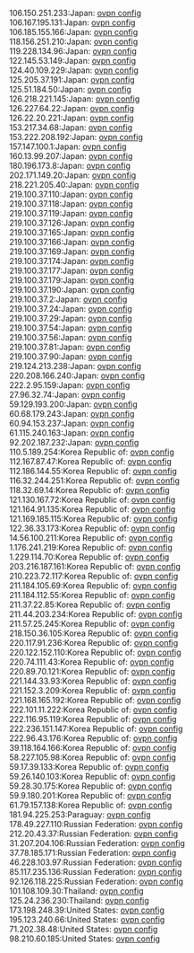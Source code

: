 106.150.251.233:Japan: [ovpn config](vpn/106_150_251_233.ovpn)  
106.167.195.131:Japan: [ovpn config](vpn/106_167_195_131.ovpn)  
106.185.155.166:Japan: [ovpn config](vpn/106_185_155_166.ovpn)  
118.156.251.210:Japan: [ovpn config](vpn/118_156_251_210.ovpn)  
119.228.134.96:Japan: [ovpn config](vpn/119_228_134_96.ovpn)  
122.145.53.149:Japan: [ovpn config](vpn/122_145_53_149.ovpn)  
124.40.109.229:Japan: [ovpn config](vpn/124_40_109_229.ovpn)  
125.205.37.191:Japan: [ovpn config](vpn/125_205_37_191.ovpn)  
125.51.184.50:Japan: [ovpn config](vpn/125_51_184_50.ovpn)  
126.218.221.145:Japan: [ovpn config](vpn/126_218_221_145.ovpn)  
126.227.64.22:Japan: [ovpn config](vpn/126_227_64_22.ovpn)  
126.22.20.221:Japan: [ovpn config](vpn/126_22_20_221.ovpn)  
153.217.34.68:Japan: [ovpn config](vpn/153_217_34_68.ovpn)  
153.222.208.192:Japan: [ovpn config](vpn/153_222_208_192.ovpn)  
157.147.100.1:Japan: [ovpn config](vpn/157_147_100_1.ovpn)  
160.13.99.207:Japan: [ovpn config](vpn/160_13_99_207.ovpn)  
180.196.173.8:Japan: [ovpn config](vpn/180_196_173_8.ovpn)  
202.171.149.20:Japan: [ovpn config](vpn/202_171_149_20.ovpn)  
218.221.205.40:Japan: [ovpn config](vpn/218_221_205_40.ovpn)  
219.100.37.110:Japan: [ovpn config](vpn/219_100_37_110.ovpn)  
219.100.37.118:Japan: [ovpn config](vpn/219_100_37_118.ovpn)  
219.100.37.119:Japan: [ovpn config](vpn/219_100_37_119.ovpn)  
219.100.37.126:Japan: [ovpn config](vpn/219_100_37_126.ovpn)  
219.100.37.165:Japan: [ovpn config](vpn/219_100_37_165.ovpn)  
219.100.37.166:Japan: [ovpn config](vpn/219_100_37_166.ovpn)  
219.100.37.169:Japan: [ovpn config](vpn/219_100_37_169.ovpn)  
219.100.37.174:Japan: [ovpn config](vpn/219_100_37_174.ovpn)  
219.100.37.177:Japan: [ovpn config](vpn/219_100_37_177.ovpn)  
219.100.37.179:Japan: [ovpn config](vpn/219_100_37_179.ovpn)  
219.100.37.190:Japan: [ovpn config](vpn/219_100_37_190.ovpn)  
219.100.37.2:Japan: [ovpn config](vpn/219_100_37_2.ovpn)  
219.100.37.24:Japan: [ovpn config](vpn/219_100_37_24.ovpn)  
219.100.37.29:Japan: [ovpn config](vpn/219_100_37_29.ovpn)  
219.100.37.54:Japan: [ovpn config](vpn/219_100_37_54.ovpn)  
219.100.37.56:Japan: [ovpn config](vpn/219_100_37_56.ovpn)  
219.100.37.81:Japan: [ovpn config](vpn/219_100_37_81.ovpn)  
219.100.37.90:Japan: [ovpn config](vpn/219_100_37_90.ovpn)  
219.124.213.238:Japan: [ovpn config](vpn/219_124_213_238.ovpn)  
220.208.166.240:Japan: [ovpn config](vpn/220_208_166_240.ovpn)  
222.2.95.159:Japan: [ovpn config](vpn/222_2_95_159.ovpn)  
27.96.32.74:Japan: [ovpn config](vpn/27_96_32_74.ovpn)  
59.129.193.200:Japan: [ovpn config](vpn/59_129_193_200.ovpn)  
60.68.179.243:Japan: [ovpn config](vpn/60_68_179_243.ovpn)  
60.94.153.237:Japan: [ovpn config](vpn/60_94_153_237.ovpn)  
61.115.240.163:Japan: [ovpn config](vpn/61_115_240_163.ovpn)  
92.202.187.232:Japan: [ovpn config](vpn/92_202_187_232.ovpn)  
110.5.189.254:Korea Republic of: [ovpn config](vpn/110_5_189_254.ovpn)  
112.167.87.47:Korea Republic of: [ovpn config](vpn/112_167_87_47.ovpn)  
112.186.144.55:Korea Republic of: [ovpn config](vpn/112_186_144_55.ovpn)  
116.32.244.251:Korea Republic of: [ovpn config](vpn/116_32_244_251.ovpn)  
118.32.69.14:Korea Republic of: [ovpn config](vpn/118_32_69_14.ovpn)  
121.130.167.72:Korea Republic of: [ovpn config](vpn/121_130_167_72.ovpn)  
121.164.91.135:Korea Republic of: [ovpn config](vpn/121_164_91_135.ovpn)  
121.169.185.115:Korea Republic of: [ovpn config](vpn/121_169_185_115.ovpn)  
122.36.33.173:Korea Republic of: [ovpn config](vpn/122_36_33_173.ovpn)  
14.56.100.211:Korea Republic of: [ovpn config](vpn/14_56_100_211.ovpn)  
1.176.241.219:Korea Republic of: [ovpn config](vpn/1_176_241_219.ovpn)  
1.229.114.70:Korea Republic of: [ovpn config](vpn/1_229_114_70.ovpn)  
203.216.187.161:Korea Republic of: [ovpn config](vpn/203_216_187_161.ovpn)  
210.223.72.117:Korea Republic of: [ovpn config](vpn/210_223_72_117.ovpn)  
211.184.105.69:Korea Republic of: [ovpn config](vpn/211_184_105_69.ovpn)  
211.184.112.55:Korea Republic of: [ovpn config](vpn/211_184_112_55.ovpn)  
211.37.22.85:Korea Republic of: [ovpn config](vpn/211_37_22_85.ovpn)  
211.44.203.234:Korea Republic of: [ovpn config](vpn/211_44_203_234.ovpn)  
211.57.25.245:Korea Republic of: [ovpn config](vpn/211_57_25_245.ovpn)  
218.150.36.105:Korea Republic of: [ovpn config](vpn/218_150_36_105.ovpn)  
220.117.91.236:Korea Republic of: [ovpn config](vpn/220_117_91_236.ovpn)  
220.122.152.110:Korea Republic of: [ovpn config](vpn/220_122_152_110.ovpn)  
220.74.111.43:Korea Republic of: [ovpn config](vpn/220_74_111_43.ovpn)  
220.89.70.121:Korea Republic of: [ovpn config](vpn/220_89_70_121.ovpn)  
221.144.33.93:Korea Republic of: [ovpn config](vpn/221_144_33_93.ovpn)  
221.152.3.209:Korea Republic of: [ovpn config](vpn/221_152_3_209.ovpn)  
221.168.165.192:Korea Republic of: [ovpn config](vpn/221_168_165_192.ovpn)  
222.101.11.222:Korea Republic of: [ovpn config](vpn/222_101_11_222.ovpn)  
222.116.95.119:Korea Republic of: [ovpn config](vpn/222_116_95_119.ovpn)  
222.236.151.147:Korea Republic of: [ovpn config](vpn/222_236_151_147.ovpn)  
222.96.43.176:Korea Republic of: [ovpn config](vpn/222_96_43_176.ovpn)  
39.118.164.166:Korea Republic of: [ovpn config](vpn/39_118_164_166.ovpn)  
58.227.105.98:Korea Republic of: [ovpn config](vpn/58_227_105_98.ovpn)  
59.17.39.133:Korea Republic of: [ovpn config](vpn/59_17_39_133.ovpn)  
59.26.140.103:Korea Republic of: [ovpn config](vpn/59_26_140_103.ovpn)  
59.28.30.175:Korea Republic of: [ovpn config](vpn/59_28_30_175.ovpn)  
59.9.180.201:Korea Republic of: [ovpn config](vpn/59_9_180_201.ovpn)  
61.79.157.138:Korea Republic of: [ovpn config](vpn/61_79_157_138.ovpn)  
181.94.225.253:Paraguay: [ovpn config](vpn/181_94_225_253.ovpn)  
178.49.227.110:Russian Federation: [ovpn config](vpn/178_49_227_110.ovpn)  
212.20.43.37:Russian Federation: [ovpn config](vpn/212_20_43_37.ovpn)  
31.207.204.106:Russian Federation: [ovpn config](vpn/31_207_204_106.ovpn)  
37.78.185.171:Russian Federation: [ovpn config](vpn/37_78_185_171.ovpn)  
46.228.103.97:Russian Federation: [ovpn config](vpn/46_228_103_97.ovpn)  
85.117.235.136:Russian Federation: [ovpn config](vpn/85_117_235_136.ovpn)  
92.126.118.225:Russian Federation: [ovpn config](vpn/92_126_118_225.ovpn)  
101.108.109.30:Thailand: [ovpn config](vpn/101_108_109_30.ovpn)  
125.24.236.230:Thailand: [ovpn config](vpn/125_24_236_230.ovpn)  
173.198.248.39:United States: [ovpn config](vpn/173_198_248_39.ovpn)  
195.123.240.66:United States: [ovpn config](vpn/195_123_240_66.ovpn)  
71.202.38.48:United States: [ovpn config](vpn/71_202_38_48.ovpn)  
98.210.60.185:United States: [ovpn config](vpn/98_210_60_185.ovpn)  
